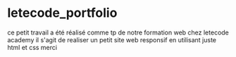 # letecode_portfolio
ce petit travail a été réalisé comme tp de notre formation web chez letecode academy
il s'agit de realiser un petit site web responsif en utilisant juste html et css 
merci

